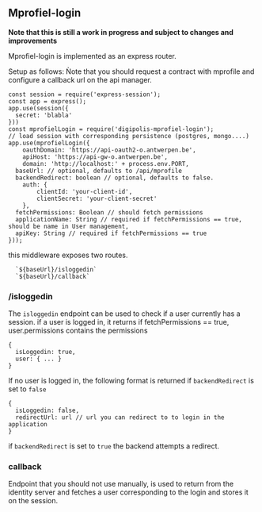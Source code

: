 ## Mprofiel-login
**Note that this is still a work in progress and subject to changes and improvements**

Mprofiel-login is implemented as an express router.

Setup as follows:
Ǹote that you should request a contract with mprofile  and
configure a callback url on the api manager.
```
const session = require('express-session');
const app = express();
app.use(session({
  secret: 'blabla'
}))
const mprofielLogin = require('digipolis-mprofiel-login');
// load session with corresponding persistence (postgres, mongo....)
app.use(mprofielLogin({
	oauthDomain: 'https://api-oauth2-o.antwerpen.be',
	apiHost: 'https://api-gw-o.antwerpen.be',
	domain: 'http://localhost:' + process.env.PORT,
  baseUrl: // optional, defaults to /api/mprofile
  backendRedirect: boolean // optional, defaults to false.
	auth: {
		clientId: 'your-client-id',
		clientSecret: 'your-client-secret'
	},
  fetchPermissions: Boolean // should fetch permissions
  applicationName: String // required if fetchPermissions == true, should be name in User management,
  apiKey: String // required if fetchPermissions == true
}));
```

this middleware exposes two routes.
```
  `${baseUrl}/isloggedin`
  `${baseUrl}/callback`
```

### /isloggedin
The `isloggedin` endpoint can be used to check if a user currently has a session.
if a user is logged in, it returns 
if fetchPermissions == true, user.permissions contains the permissions
```
{
  isLoggedin: true,
  user: { ... }
}
```

If no user is logged in, the following format is returned if `backendRedirect` is set to `false`
```
{
  isLoggedin: false,
  redirectUrl: url // url you can redirect to to login in the application
}
```

if `backendRedirect` is set to `true` the backend attempts a redirect.

### callback
Endpoint that you should not use manually, is used to return from the identity server
and fetches a user corresponding to the login and stores it on the session.
